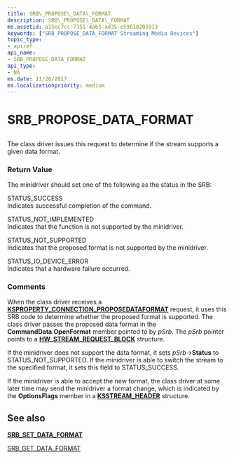 ```yaml
---
title: SRB\_PROPOSE\_DATA\_FORMAT
description: SRB\_PROPOSE\_DATA\_FORMAT
ms.assetid: a15ec7cc-7351-4a63-ad35-e59610205913
keywords: ["SRB_PROPOSE_DATA_FORMAT Streaming Media Devices"]
topic_type:
- apiref
api_name:
- SRB_PROPOSE_DATA_FORMAT
api_type:
- NA
ms.date: 11/28/2017
ms.localizationpriority: medium
---
```


# SRB\_PROPOSE\_DATA\_FORMAT


## <span id="ddk_srb_propose_data_format_ks"></span><span id="DDK_SRB_PROPOSE_DATA_FORMAT_KS"></span>


The class driver issues this request to determine if the stream supports a given data format.

### <span id="return_value"></span><span id="RETURN_VALUE"></span>Return Value

The minidriver should set one of the following as the status in the SRB:

<span id="STATUS_SUCCESS"></span><span id="status_success"></span>STATUS\_SUCCESS  
Indicates successful completion of the command.

<span id="STATUS_NOT_IMPLEMENTED"></span><span id="status_not_implemented"></span>STATUS\_NOT\_IMPLEMENTED  
Indicates that the function is not supported by the minidriver.

<span id="STATUS_NOT_SUPPORTED"></span><span id="status_not_supported"></span>STATUS\_NOT\_SUPPORTED  
Indicates that the proposed format is not supported by the minidriver.

<span id="STATUS_IO_DEVICE_ERROR"></span><span id="status_io_device_error"></span>STATUS\_IO\_DEVICE\_ERROR  
Indicates that a hardware failure occurred.

### Comments

When the class driver receives a [**KSPROPERTY\_CONNECTION\_PROPOSEDATAFORMAT**](ksproperty-connection-proposedataformat.md) request, it uses this SRB code to determine whether the proposed format is supported. The class driver passes the proposed data format in the **CommandData**.**OpenFormat** member pointed to by *pSrb*. The *pSrb* pointer points to a [**HW\_STREAM\_REQUEST\_BLOCK**](/windows-hardware/drivers/ddi/strmini/ns-strmini-_hw_stream_request_block) structure.

If the minidriver does not support the data format, it sets *pSrb*-&gt;**Status** to STATUS\_NOT\_SUPPORTED. If the minidriver is able to switch the stream to the specified format, it sets this field to STATUS\_SUCCESS.

If the minidriver is able to accept the new format, the class driver at some later time may send the minidriver a format change, which is indicated by the **OptionsFlags** member in a [**KSSTREAM\_HEADER**](/windows-hardware/drivers/ddi/ks/ns-ks-ksstream_header) structure.

## See also


[**SRB\_SET\_DATA\_FORMAT**](srb-set-data-format.md)

[SRB\_GET\_DATA\_FORMAT](srb-get-data-format.md)

 

